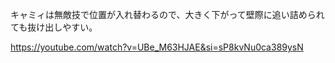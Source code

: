 キャミィは無敵技で位置が入れ替わるので、大きく下がって壁際に追い詰められても抜け出しやすい。

https://youtube.com/watch?v=UBe_M63HJAE&si=sP8kvNu0ca389ysN
